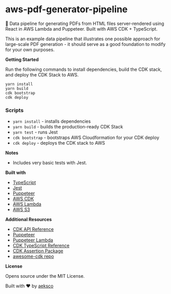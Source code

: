 # aws-pdf-generator-pipeline

:briefcase: Data pipeline for generating PDFs from HTML files server-rendered using React in AWS Lambda and Puppeteer. Built with AWS CDK + TypeScript.

This is an example data pipeline that illustrates one possible approach for large-scale PDF generation - it should serve as a good foundation to modify for your own purposes.

<!-- ![Example Extension Popup](https://i.imgur.com/3F89JQK.png "Example Extension Popup") -->

<!-- https://cloudcraft.co/view/e135397e-a673-411e-9ee7-05a5618052b2?key=R-OLiwplnkA9dtQxtkVqOw&interactive=true&embed=true -->

**Getting Started**

Run the following commands to install dependencies, build the CDK stack, and deploy the CDK Stack to AWS.

```
yarn install
yarn build
cdk bootstrap
cdk deploy
```

### Scripts

- `yarn install` - installs dependencies
- `yarn build` - builds the production-ready CDK Stack
- `yarn test` - runs Jest
- `cdk bootstrap` - bootstraps AWS Cloudformation for your CDK deploy
- `cdk deploy` - deploys the CDK stack to AWS

**Notes**

- Includes very basic tests with Jest.

**Built with**

- [TypeScript](https://www.typescriptlang.org/)
- [Jest](https://jestjs.io)
- [Puppeteer](https://jestjs.io)
- [AWS CDK](https://aws.amazon.com/cdk/)
- [AWS Lambda](https://aws.amazon.com/lambda/)
- [AWS S3](https://aws.amazon.com/s3/)

**Additional Resources**

- [CDK API Reference](https://docs.aws.amazon.com/cdk/api/latest/docs/aws-construct-library.html)
- [Puppeteer](https://github.com/puppeteer/puppeteer)
- [Puppeteer Lambda](https://github.com/alixaxel/chrome-aws-lambda)
- [CDK TypeScript Reference](https://docs.aws.amazon.com/cdk/api/latest/typescript/api/index.html)
- [CDK Assertion Package](https://github.com/aws/aws-cdk/tree/master/packages/%40aws-cdk/assert)
- [awesome-cdk repo](https://github.com/eladb/awesome-cdk)

**License**

Opens source under the MIT License.

Built with :heart: by [aeksco](https://twitter.com/aeksco)
